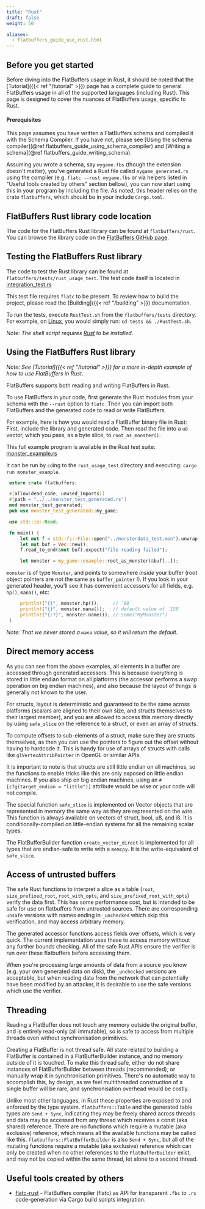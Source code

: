 ```yaml
---
title: "Rust"
draft: false
weight: 50

aliases:
  - flatbuffers_guide_use_rust.html
---
```


## Before you get started

Before diving into the FlatBuffers usage in Rust, it should be noted that the
[Tutorial]({{< ref "/tutorial" >}}) page has a complete guide to general
FlatBuffers usage in all of the supported languages (including Rust). This page
is designed to cover the nuances of FlatBuffers usage, specific to Rust.

#### Prerequisites

This page assumes you have written a FlatBuffers schema and compiled it with the
Schema Compiler. If you have not, please see [Using the schema compiler](@ref
flatbuffers_guide_using_schema_compiler) and [Writing a schema](@ref
flatbuffers_guide_writing_schema).

Assuming you wrote a schema, say `mygame.fbs` (though the extension doesn't
matter), you've generated a Rust file called `mygame_generated.rs` using the
compiler (e.g. `flatc --rust mygame.fbs` or via helpers listed in "Useful tools
created by others" section bellow), you can now start using this in your program
by including the file. As noted, this header relies on the crate `flatbuffers`,
which should be in your include `Cargo.toml`.

## FlatBuffers Rust library code location

The code for the FlatBuffers Rust library can be found at `flatbuffers/rust`.
You can browse the library code on the
[FlatBuffers GitHub page](https://github.com/google/flatbuffers/tree/master/rust).

## Testing the FlatBuffers Rust library

The code to test the Rust library can be found at
`flatbuffers/tests/rust_usage_test`. The test code itself is located in
[integration_test.rs](https://github.com/google/flatbuffers/blob/master/tests/rust_usage_test/tests/integration_test.rs)

This test file requires `flatc` to be present. To review how to build the
project, please read the [Building]({{< ref "/building" >}})
documentation.

To run the tests, execute `RustTest.sh` from the `flatbuffers/tests` directory.
For example, on [Linux](https://en.wikipedia.org/wiki/Linux), you would simply
run: `cd tests && ./RustTest.sh`.

_Note: The shell script requires [Rust](https://www.rust-lang.org) to be
installed._

## Using the FlatBuffers Rust library

_Note: See [Tutorial]({{< ref "/tutorial" >}}) for a more in-depth
example of how to use FlatBuffers in Rust._

FlatBuffers supports both reading and writing FlatBuffers in Rust.

To use FlatBuffers in your code, first generate the Rust modules from your
schema with the `--rust` option to `flatc`. Then you can import both FlatBuffers
and the generated code to read or write FlatBuffers.

For example, here is how you would read a FlatBuffer binary file in Rust: First,
include the library and generated code. Then read the file into a `u8` vector,
which you pass, as a byte slice, to `root_as_monster()`.

This full example program is available in the Rust test suite:
[monster_example.rs](https://github.com/google/flatbuffers/blob/master/tests/rust_usage_test/bin/monster_example.rs)

It can be run by `cd`ing to the `rust_usage_test` directory and executing:
`cargo run monster_example`.

```rs
 extern crate flatbuffers;

 #[allow(dead_code, unused_imports)]
 #[path = "../../monster_test_generated.rs"]
 mod monster_test_generated;
 pub use monster_test_generated::my_game;

 use std::io::Read;

 fn main() {
     let mut f = std::fs::File::open("../monsterdata_test.mon").unwrap();
     let mut buf = Vec::new();
     f.read_to_end(&mut buf).expect("file reading failed");

     let monster = my_game::example::root_as_monster(&buf[..]);
```

`monster` is of type `Monster`, and points to somewhere _inside_ your buffer
(root object pointers are not the same as `buffer_pointer` !). If you look in
your generated header, you'll see it has convenient accessors for all fields,
e.g. `hp()`, `mana()`, etc:

```rs
     println!("{}", monster.hp());     // `80`
     println!("{}", monster.mana());   // default value of `150`
     println!("{:?}", monster.name()); // Some("MyMonster")
 }
```

_Note: That we never stored a `mana` value, so it will return the default._

## Direct memory access

As you can see from the above examples, all elements in a buffer are accessed
through generated accessors. This is because everything is stored in little
endian format on all platforms (the accessor performs a swap operation on big
endian machines), and also because the layout of things is generally not known
to the user.

For structs, layout is deterministic and guaranteed to be the same across
platforms (scalars are aligned to their own size, and structs themselves to
their largest member), and you are allowed to access this memory directly by
using `safe_slice` on the reference to a struct, or even an array of structs.

To compute offsets to sub-elements of a struct, make sure they are structs
themselves, as then you can use the pointers to figure out the offset without
having to hardcode it. This is handy for use of arrays of structs with calls
like `glVertexAttribPointer` in OpenGL or similar APIs.

It is important to note is that structs are still little endian on all machines,
so the functions to enable tricks like this are only exposed on little endian
machines. If you also ship on big endian machines, using an
`#[cfg(target_endian = "little")]` attribute would be wise or your code will not
compile.

The special function `safe_slice` is implemented on Vector objects that are
represented in memory the same way as they are represented on the wire. This
function is always available on vectors of struct, bool, u8, and i8. It is
conditionally-compiled on little-endian systems for all the remaining scalar
types.

The FlatBufferBuilder function `create_vector_direct` is implemented for all
types that are endian-safe to write with a `memcpy`. It is the write-equivalent
of `safe_slice`.

## Access of untrusted buffers

The safe Rust functions to interpret a slice as a table (`root`,
`size_prefixed_root`, `root_with_opts`, and `size_prefixed_root_with_opts`)
verify the data first. This has some performance cost, but is intended to be
safe for use on flatbuffers from untrusted sources. There are corresponding
`unsafe` versions with names ending in `_unchecked` which skip this
verification, and may access arbitrary memory.

The generated accessor functions access fields over offsets, which is very
quick. The current implementation uses these to access memory without any
further bounds checking. All of the safe Rust APIs ensure the verifier is run
over these flatbuffers before accessing them.

When you're processing large amounts of data from a source you know (e.g. your
own generated data on disk), the `_unchecked` versions are acceptable, but when
reading data from the network that can potentially have been modified by an
attacker, it is desirable to use the safe versions which use the verifier.

## Threading

Reading a FlatBuffer does not touch any memory outside the original buffer, and
is entirely read-only (all immutable), so is safe to access from multiple
threads even without synchronisation primitives.

Creating a FlatBuffer is not thread safe. All state related to building a
FlatBuffer is contained in a FlatBufferBuilder instance, and no memory outside
of it is touched. To make this thread safe, either do not share instances of
FlatBufferBuilder between threads (recommended), or manually wrap it in
synchronisation primitives. There's no automatic way to accomplish this, by
design, as we feel multithreaded construction of a single buffer will be rare,
and synchronisation overhead would be costly.

Unlike most other languages, in Rust these properties are exposed to and
enforced by the type system. `flatbuffers::Table` and the generated table types
are `Send + Sync`, indicating they may be freely shared across threads and data
may be accessed from any thread which receives a const (aka shared) reference.
There are no functions which require a mutable (aka exclusive) reference, which
means all the available functions may be called like this.
`flatbuffers::FlatBufferBuilder` is also `Send + Sync`, but all of the mutating
functions require a mutable (aka exclusive) reference which can only be created
when no other references to the `FlatBufferBuilder` exist, and may not be copied
within the same thread, let alone to a second thread.

## Useful tools created by others

- [flatc-rust](https://github.com/frol/flatc-rust) - FlatBuffers compiler
  (flatc) as API for transparent `.fbs` to `.rs` code-generation via Cargo build
  scripts integration. <br>
